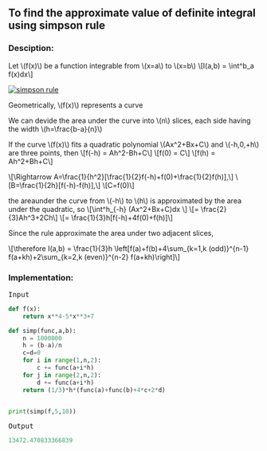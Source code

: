 <script type="text/javascript" src="https://cdnjs.cloudflare.com/ajax/libs/mathjax/2.7.0/MathJax.js?config=TeX-AMS_CHTML"></script>


## To find the approximate value of definite integral using simpson rule


### Desciption:

Let \\(f(x)\\) be a function integrable from \\(x=a\\) to \\(x=b\\)
\\[I(a,b) = \int^b_a f(x)dx\\]

[![simpson rule](https://gribja.github.io/Assignments/img/simpsons.jpeg)](https://gribja.github.io/Assignments/img/simpsons.jpeg)

Geometrically, \\(f(x)\\) represents a curve

We can devide the area under the curve into \\(n\\) slices, each side having the width \\(h=\frac{b-a}{n}\\)

If the curve \\(f(x)\\) fits a quadratic polynomial \\(Ax^2+Bx+C\\) and \\(-h,0,+h\\) are three points, then
\\[f(-h) = Ah^2-Bh+C\\]
\\[f(0) = C\\]
\\[f(h) = Ah^2+Bh+C\\]

\\[\Rightarrow A=\frac{1}{h^2}[\frac{1}{2}f(-h)+f(0)+\frac{1}{2}f(h)],\\]
\\[B=\frac{1}{2h}[f(-h)-f(h)],\\]
\\[C=f(0)\\]

the areaunder the curve from \\(-h\\) to \\(h\\) is approximated by the area under the quadratic, so
\\[\int^h_{-h} (Ax^2+Bx+C)dx \\]
\\[= \frac{2}{3}Ah^3+2Ch\\]
\\[= \frac{1}{3}h[f(-h)+4f(0)+f(h)]\\]

Since the rule approximate the area under two adjacent slices,

\\[\therefore I(a,b) = \frac{1}{3}h \left[f(a)+f(b)+4\sum_{k=1,k (odd)}^{n-1} f(a+kh)+2\sum_{k=2,k (even)}^{n-2} f(a+kh)\right]\\]

### Implementation:

<kbd>Input</kbd>

```python
def f(x):
	return x**4-5*x**3+7

def simp(func,a,b):
	n = 1000000
	h = (b-a)/n
	c=d=0
	for i in range(1,n,2):
		c += func(a+i*h)
	for j in range(2,n,2):
		d += func(a+i*h)
	return (1/3)*h*(func(a)+func(b)+4*c+2*d)


print(simp(f,5,10))
```

<kbd>Output</kbd>

```python
13472.470833366839
```
